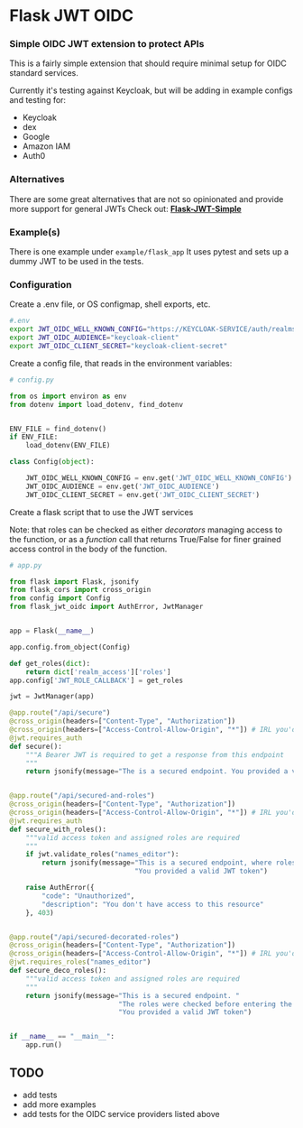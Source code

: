 # Flask JWT OIDC

### Simple OIDC JWT extension to protect APIs
This is a fairly simple extension that should require minimal setup for OIDC standard services.

Currently it's testing against Keycloak, but will be adding in example configs and testing for:
- Keycloak
- dex
- Google
- Amazon IAM
- Auth0


### Alternatives
There are some great alternatives that are not so opinionated and provide more support for general JWTs
Check out: [**Flask-JWT-Simple**](https://github.com/vimalloc/flask-jwt-simple) 

### Example(s)
There is one example under
`example/flask_app`
It uses pytest and sets up a dummy JWT to be used in the tests.
### Configuration
Create a .env file,  or OS configmap, shell exports, etc.
```bash
#.env
export JWT_OIDC_WELL_KNOWN_CONFIG="https://KEYCLOAK-SERVICE/auth/realms/REALM-NAME/.well-known/openid-configuration"
export JWT_OIDC_AUDIENCE="keycloak-client"
export JWT_OIDC_CLIENT_SECRET="keycloak-client-secret"
```

Create a config file, that reads in the environment variables:
```python
# config.py

from os import environ as env
from dotenv import load_dotenv, find_dotenv


ENV_FILE = find_dotenv()
if ENV_FILE:
    load_dotenv(ENV_FILE)

class Config(object):

    JWT_OIDC_WELL_KNOWN_CONFIG = env.get('JWT_OIDC_WELL_KNOWN_CONFIG')
    JWT_OIDC_AUDIENCE = env.get('JWT_OIDC_AUDIENCE')
    JWT_OIDC_CLIENT_SECRET = env.get('JWT_OIDC_CLIENT_SECRET')
```

Create a flask script that to use the JWT services

Note: that roles can be checked as either *decorators* managing access to the function, or as a *function* call that returns True/False for finer grained access control in the body of the function.
```python
# app.py

from flask import Flask, jsonify
from flask_cors import cross_origin
from config import Config
from flask_jwt_oidc import AuthError, JwtManager


app = Flask(__name__)

app.config.from_object(Config)

def get_roles(dict):
    return dict['realm_access']['roles']
app.config['JWT_ROLE_CALLBACK'] = get_roles

jwt = JwtManager(app)

@app.route("/api/secure")
@cross_origin(headers=["Content-Type", "Authorization"])
@cross_origin(headers=["Access-Control-Allow-Origin", "*"]) # IRL you'd scope this to set domains
@jwt.requires_auth
def secure():
    """A Bearer JWT is required to get a response from this endpoint
    """
    return jsonify(message="The is a secured endpoint. You provided a valid Bearer JWT to access it.")


@app.route("/api/secured-and-roles")
@cross_origin(headers=["Content-Type", "Authorization"])
@cross_origin(headers=["Access-Control-Allow-Origin", "*"]) # IRL you'd scope this to a real domain
@jwt.requires_auth
def secure_with_roles():
    """valid access token and assigned roles are required
    """
    if jwt.validate_roles("names_editor"):
        return jsonify(message="This is a secured endpoint, where roles were examined in the body of the procedure! "
                               "You provided a valid JWT token")

    raise AuthError({
        "code": "Unauthorized",
        "description": "You don't have access to this resource"
    }, 403)


@app.route("/api/secured-decorated-roles")
@cross_origin(headers=["Content-Type", "Authorization"])
@cross_origin(headers=["Access-Control-Allow-Origin", "*"]) # IRL you'd scope this to a real domain
@jwt.requires_roles("names_editor")
def secure_deco_roles():
    """valid access token and assigned roles are required
    """
    return jsonify(message="This is a secured endpoint. "
                           "The roles were checked before entering the body of the procedure! "
                           "You provided a valid JWT token")


if __name__ == "__main__":
    app.run()

```

## TODO
- add tests
- add more examples
- add tests for the OIDC service providers listed above
